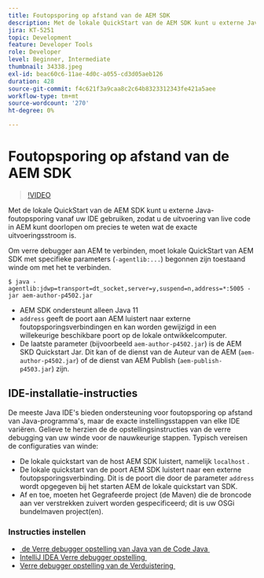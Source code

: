 ```yaml
---
title: Foutopsporing op afstand van de AEM SDK
description: Met de lokale QuickStart van de AEM SDK kunt u externe Java-foutopsporing vanaf uw IDE gebruiken, zodat u de uitvoering van live code in AEM kunt doorlopen om precies te weten wat de exacte uitvoeringsstroom is.
jira: KT-5251
topic: Development
feature: Developer Tools
role: Developer
level: Beginner, Intermediate
thumbnail: 34338.jpeg
exl-id: beac60c6-11ae-4d0c-a055-cd3d05aeb126
duration: 428
source-git-commit: f4c621f3a9caa8c2c64b8323312343fe421a5aee
workflow-type: tm+mt
source-wordcount: '270'
ht-degree: 0%

---
```


# Foutopsporing op afstand van de AEM SDK

>[!VIDEO](https://video.tv.adobe.com/v/34338?quality=12&learn=on)

Met de lokale QuickStart van de AEM SDK kunt u externe Java-foutopsporing vanaf uw IDE gebruiken, zodat u de uitvoering van live code in AEM kunt doorlopen om precies te weten wat de exacte uitvoeringsstroom is.

Om verre debugger aan AEM te verbinden, moet lokale QuickStart van AEM SDK met specifieke parameters (`-agentlib:...`) begonnen zijn toestaand winde om met het te verbinden.

```
$ java -agentlib:jdwp=transport=dt_socket,server=y,suspend=n,address=*:5005 -jar aem-author-p4502.jar   
```

+ AEM SDK ondersteunt alleen Java 11
+ `address` geeft de poort aan AEM luistert naar externe foutopsporingsverbindingen en kan worden gewijzigd in een willekeurige beschikbare poort op de lokale ontwikkelcomputer.
+ De laatste parameter (bijvoorbeeld `aem-author-p4502.jar`) is de AEM SKD Quickstart Jar. Dit kan of de dienst van de Auteur van de AEM (`aem-author-p4502.jar`) of de dienst van AEM Publish (`aem-publish-p4503.jar`) zijn.


## IDE-installatie-instructies

De meeste Java IDE&#39;s bieden ondersteuning voor foutopsporing op afstand van Java-programma&#39;s, maar de exacte instellingsstappen van elke IDE variëren. Gelieve te herzien de de opstellingsinstructies van de verre debugging van uw winde voor de nauwkeurige stappen. Typisch vereisen de configuraties van winde:

+ De lokale quickstart van de host AEM SDK luistert, namelijk `localhost` .
+ De lokale quickstart van de poort AEM SDK luistert naar een externe foutopsporingsverbinding. Dit is de poort die door de parameter `address` wordt opgegeven bij het starten AEM de lokale quickstart van SDK.
+ Af en toe, moeten het Gegrafeerde project (de Maven) die de broncode aan ver verstrekken zuivert worden gespecificeerd; dit is uw OSGi bundelmaven project(en).

### Instructies instellen

+ [&#x200B; de Verre debugger opstelling van Java van de Code Java &#x200B;](https://code.visualstudio.com/docs/java/java-debugging)
+ [&#x200B; IntelliJ IDEA Verre debugger opstelling &#x200B;](https://www.jetbrains.com/help/idea/tutorial-remote-debug.html)
+ [&#x200B; Verre debugger opstelling van de Verduistering &#x200B;](https://javapapers.com/core-java/java-remote-debug-with-eclipse/)
